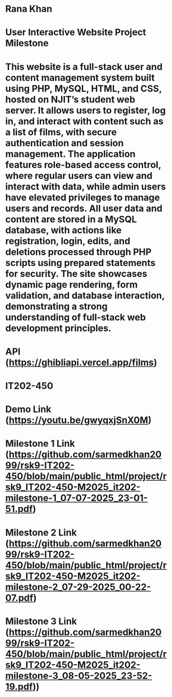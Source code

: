 # Rana Khan
# User Interactive Website Project Milestone
# This website is a full-stack user and content management system built using PHP, MySQL, HTML, and CSS, hosted on NJIT’s student web server. It allows users to register, log in, and interact with content such as a list of films, with secure authentication and session management. The application features role-based access control, where regular users can view and interact with data, while admin users have elevated privileges to manage users and records. All user data and content are stored in a MySQL database, with actions like registration, login, edits, and deletions processed through PHP scripts using prepared statements for security. The site showcases dynamic page rendering, form validation, and database interaction, demonstrating a strong understanding of full-stack web development principles.
# API (https://ghibliapi.vercel.app/films)
# IT202-450

# Demo Link (https://youtu.be/gwyqxjSnX0M)

# Milestone 1 Link (https://github.com/sarmedkhan2099/rsk9-IT202-450/blob/main/public_html/project/rsk9_IT202-450-M2025_it202-milestone-1_07-07-2025_23-01-51.pdf)
# Milestone 2 Link (https://github.com/sarmedkhan2099/rsk9-IT202-450/blob/main/public_html/project/rsk9_IT202-450-M2025_it202-milestone-2_07-29-2025_00-22-07.pdf)
# Milestone 3 Link (https://github.com/sarmedkhan2099/rsk9-IT202-450/blob/main/public_html/project/rsk9_IT202-450-M2025_it202-milestone-3_08-05-2025_23-52-19.pdf))
